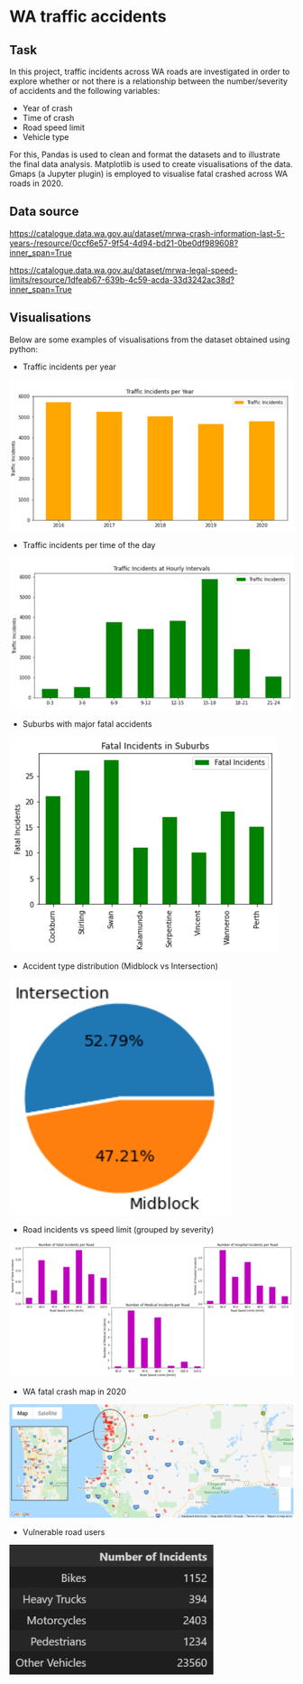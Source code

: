 # WA traffic accidents

## Task

In this project, traffic incidents across WA roads are investigated in order to explore whether or not there is a relationship between the number/severity of accidents and the following variables:

* Year of crash
* Time of crash
* Road speed limit
* Vehicle type

For this, Pandas is used to clean and format the datasets and to illustrate the final data analysis. Matplotlib is used to create visualisations of the data. Gmaps (a Jupyter plugin) is employed to visualise fatal crashed across WA roads in 2020.

## Data source

https://catalogue.data.wa.gov.au/dataset/mrwa-crash-information-last-5-years-/resource/0ccf6e57-9f54-4d94-bd21-0be0df989608?inner_span=True

https://catalogue.data.wa.gov.au/dataset/mrwa-legal-speed-limits/resource/1dfeab67-639b-4c59-acda-33d3242ac38d?inner_span=True

## Visualisations 

Below are some examples of visualisations from the dataset obtained using python:

* Traffic incidents per year 

![year](Images/accident_year.png)

* Traffic incidents per time of the day 

![time](Images/accident_time.png)

* Suburbs with major fatal accidents

![suburb](Images/suburb_fatal.png)

* Accident type distribution (Midblock vs Intersection)

![midblock vs intersection](Images/mid_inter.png)

* Road incidents vs speed limit (grouped by severity)

![speed limit](Images/speedlimit.png)

* WA fatal crash map in 2020

![map](Images/map.png)

* Vulnerable road users

![users](Images/road_users.png)

